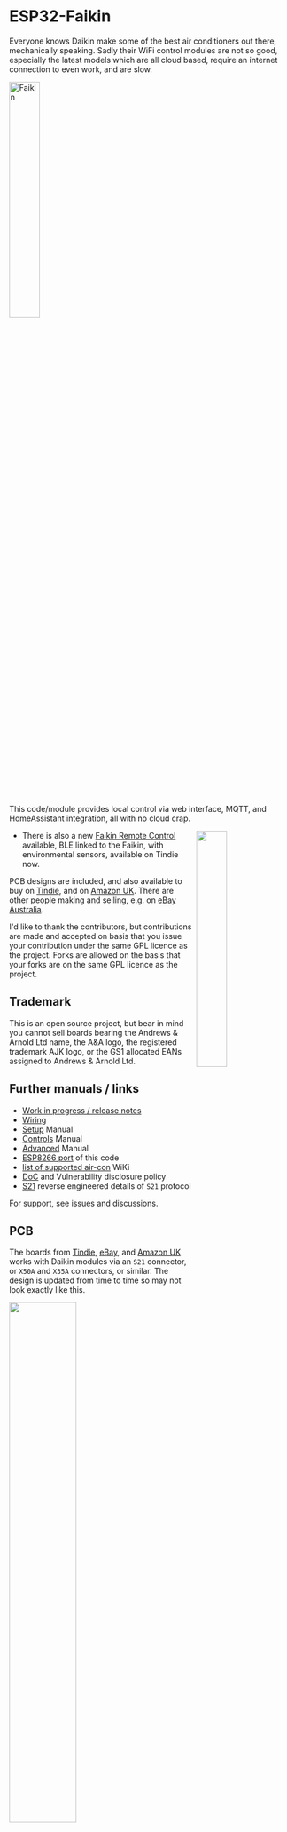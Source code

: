 # ESP32-Faikin

Everyone knows Daikin make some of the best air conditioners out there, mechanically speaking. Sadly their WiFi control modules are not so good, especially the latest models which are all cloud based, require an internet connection to even work, and are slow.

[<img src="https://github.com/user-attachments/assets/338f32f4-08dc-4355-88a8-cc47ec79a074" width=33% alt="Faikin">](https://www.youtube.com/watch?v=2telNgGL2u8 "Faikin")

This code/module provides local control via web interface, MQTT, and HomeAssistant integration, all with no cloud crap.

<img src=https://github.com/user-attachments/assets/110f49e2-de9f-41c9-82de-0c65e32430b9 width=33% align=right>

* There is also a new [Faikin Remote Control](https://remote.revk.uk/) available, BLE linked to the Faikin, with environmental sensors, available on Tindie now.

PCB designs are included, and also available to buy on [Tindie](https://www.tindie.com/stores/revk/), and on [Amazon UK](https://www.amazon.co.uk/dp/B0C2ZYXNYQ). There are other people making and selling, e.g. on [eBay Australia](https://www.ebay.com.au/itm/186860658654).

I'd like to thank the contributors, but contributions are made and accepted on basis that you issue your contribution under the same GPL licence as the project. Forks are allowed on the basis that your forks are on the same GPL licence as the project.

## Trademark

This is an open source project, but bear in mind you cannot sell boards bearing the Andrews & Arnold Ltd name, the A&A logo, the registered trademark AJK logo, or the GS1 allocated EANs assigned to Andrews & Arnold Ltd.

## Further manuals / links

- [Work in progress / release notes](https://github.com/revk/ESP32-Faikin/wiki/Work-in-progress)
- [Wiring](https://github.com/revk/ESP32-Faikin/wiki/Wiring)
- [Setup](Manuals/Setup.md) Manual
- [Controls](Manuals/Controls.md) Manual
- [Advanced](Manuals/Advanced.md) Manual
- [ESP8266 port](https://github.com/Sonic-Amiga/ESP8266-Faikin) of this code
- [list of supported air-con](https://github.com/revk/ESP32-Faikin/wiki/List-of-confirmed-working-air-con-units) WiKi
- [DoC](Manuals/DoC.md) and Vulnerability disclosure policy
- [S21](Manuals/S21.md) reverse engineered details of `S21` protocol

For support, see issues and discussions.

## PCB

The boards from [Tindie](https://www.tindie.com/stores/revk/), [eBay](https://www.ebay.com.au/itm/186860658654), and [Amazon UK](https://www.amazon.co.uk/dp/B0C2ZYXNYQ) works with Daikin modules via an `S21` connector, or `X50A` and `X35A` connectors, or similar. The design is updated from time to time so may not look exactly like this.

<img src=PCB/Faikin/Faikin.png width=49%><img src=PCB/Faikin/Faikin-bottom.png width=49%>

Supplied in a 70x70 panel as an assembled PCB with snap off parts down to two sizes. 45x36mm or 40x16mm.

<img src=PCB/Faikin/Faikin-panel.png width=49%><img src=PCB/Faikin/Faikin-alt-bottom.png width=49%>

## Why I made this

The history is that, after years of using Daikin air-con in my old home, and using the local http control, in my new house in Wales the WiFi was all cloud based with no local control, and useless, and slow. Just configuring it was a nightmare. I spent all day reverse engineering it and making a new module to provide local control. Pull requests and feature ideas welcome.

This whole project is almost entirely by me, but with some valuable contributions from others (thank you). All of my bits are copyright by me and Andrews & Arnold Ltd who sponsor the whole project, and released under GPL. Whilst not required by the licence, attribution and links would be appreciated if you reuse this.

## How to get one

As mentioned, [Tindie](https://www.tindie.com/stores/revk/), [eBay](https://www.ebay.com.au/itm/186860658654), and [Amazon UK](https://www.amazon.co.uk/dp/B0C2ZYXNYQ).

But also, the PCB designs are published, including production files for [JLCPCB](https://jlcpcb.com). You need to remove trademarks, etc, and you would also need something to program them (TC2030 lead). Obviously you need some experience with PCB ordering and diagnostics if getting your own boards made.

# Set-up

Appears as access point with simple web page to set up on local WiFI. On iPhone the setup page auto-loads.

![WiFi1](Manuals/WiFi1.png)

![WiFi2](Manuals/WiFi2.png)

# Operation

Local interactive web control page using *hostname*.local, no app required, no external internet required.

![WiFi3](Manuals/WiFi3.png)

- [Setup](Manuals/Setup.md) Manual
- [Controls](Manuals/Controls.md) Manual
- [Advanced](Manuals/Advanced.md) Manual

# Design

* KiCad PCB designs included, with JLCPCB production files
* 3D printed case STL files
* Documentation of reverse engineered protocol included

Basically, Daikin have gone all cloudy with the latest WiFi controllers. This module is designed to provide an alternative.

<img src="Manuals/MiSensor.jpg" align=right width="25%">

* Simple local web based control with live websocket status, easy to save as desktop icon on a mobile phone
* MQTT reporting and controls
* Works with Home Assistant over MQTT - note Home Assistant can work with HomeKit
* Includes linux mysql/mariadb based logging and graphing tools
* Works with [EnvMon](https://github.com/revk/ESP32-EnvMon) Environmental Monitor for finer control and status display
* or, works with BlueCoinT and Telink [BLE temperature sensor](Manuals/BLE.md) as a remote reference in an auto mode
* Automatically works out if S21 or X50 protocol (used on bigger/ducted units)
* Backwards compatible direct `/aircon/...` URLs

# Building code yourself

Git clone this `--recursive` to get all the submodules. Build commands such as `make` or `idf.py` should be run inside the `ESP` directory. There are make targets for other variations, but this hardware is the `make pico`, `make s2` (ESP32-S2) or `make s3` (ESP32-S3) version. The `make s3` target now builds for the 4 MB flash *without* PSRAM. If you have a module with PSRAM fitted use `make s3r2`. The `make` command actually runs the normal `idf.py` to build which then uses cmake. `make menuconfig` can be used to fine tune the settings, but the defaults should be mostly sane. `make flash` should work to program. If flashing yourself, you will need a programming lead, e.g. [Tazmotizer](https://github.com/revk/Shelly-Tasmotizer-PCB) or similar, and of course the full ESP IDF environment. The latest boards also have 4 pads for direct USB connection to flash with no adaptor. The modules on Amazon come pre-loaded and can upgrade over the air.

If you forget to clone with `--recursive`, run `python setup_submodules.py` (or
`setup_submodules.bat` on Windows) in the repository root to fetch all the
required libraries.

When building on Windows you also need a POSIX environment like MSYS2 or
Cygwin installed. Ensure the `gcc` compiler from that environment is available
in your `PATH` so `build.bat` can compile the helper tools.  The helper tool
`revk_settings` also depends on the [libpopt](https://github.com/rpm-software-management/popt)
library.  Install the corresponding `popt` development package (e.g.
`pacman -S mingw-w64-x86_64-popt` on MSYS2 or `libpopt-dev` on Debian
derivatives) so `popt.h` is available during compilation.  A minimal
`err.h` shim is bundled under `ESP/include` so building does not require
the BSD err library.

Before invoking `idf.py` directly, run `python generate_settings.py` in the
repository root (or `make settings.h` on platforms with `csh` installed).  This
script fetches all submodules, builds the `revk_settings` helper tool, and
creates the required `main/settings.c` and `main/settings.h` files. Without
these files CMake will fail during `idf.py set-target`.

The code is normally set up to automatically upgrade the software, checking roughtly once a week. You can change this in settings via MQTT.

If you build yourself, you either need no code signing, or your own signing key. This will break auto-updates which try to load my code releases, so you need to adjuist settings `otahost` and `otaauto` accordingly. You can set these in the build config, along with WiFi settings, etc.

If you want to purchase a pre-loaded assembled PCB, see [Tindie](https://www.tindie.com/stores/revk/), and [Amazon UK](https://www.amazon.co.uk/dp/B0C2ZYXNYQ).

## Extended HTTP API

The firmware includes a set of stub handlers matching the Daikin HTTP modules.
These endpoints store the most recent parameters so that third party clients
continue to operate while hardware integration is completed.

```
/common/get_remote_method
/common/set_remote_method
/aircon/get_timer
/aircon/set_timer
/aircon/get_price
/aircon/set_price
/aircon/get_target
/aircon/set_target
/aircon/get_program
/aircon/set_program
/aircon/get_scdltimer
/aircon/set_scdltimer
/common/get_notify
/common/set_notify
/common/set_regioncode
/common/set_led
/common/reboot
/aircon/get_year_power
/aircon/get_week_power
```

Hardware support now covers the majority of these handlers.  Timer,
program and schedule timer requests are forwarded via S21 commands and
the notify, remote method, region and power history APIs query the
unit before replying.  Only the pricing endpoints remain local-only.

## Flashing code

You will need to connect a suitable programming lead. Boards have a header for USB. The very latest design (expected on Amazon around Sep 2024) has a tag-connect compatible header for a [TC2030-USB-NL](https://www.tag-connect.com/product/tc2030-usb-nl) lead.

See [https://github.com/revk/ESP32-RevK](https://github.com/revk/ESP32-RevK) for more details of how to flash the files easily.
